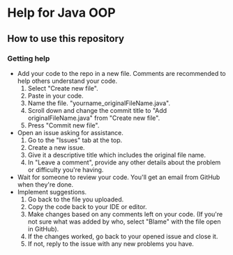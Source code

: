 # Help for Java OOP

## How to use this repository

### Getting help

- Add your code to the repo in a new file. Comments are recommended to help others understand your code.
  1. Select "Create new file".
  2. Paste in your code.
  3. Name the file. "yourname_originalFileName.java".
  4. Scroll down and change the commit title to "Add originalFileName.java" from "Create new file".
  5. Press "Commit new file".
- Open an issue asking for assistance.
  1. Go to the "Issues" tab at the top.
  2. Create a new issue.
  3. Give it a descriptive title which includes the original file name.
  4. In "Leave a comment", provide any other details about the problem or difficulty you're having.
- Wait for someone to review your code. You'll get an email from GitHub when they're done.
- Implement suggestions.
  1. Go back to the file you uploaded.
  2. Copy the code back to your IDE or editor.
  3. Make changes based on any comments left on your code. (If you're not sure what was added by who, select "Blame" with the file open in GitHub).
  4. If the changes worked, go back to your opened issue and close it.
  5. If not, reply to the issue with any new problems you have.
